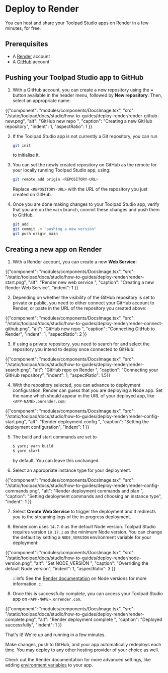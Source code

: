 # Deploy to Render

<p class="description">You can host and share your Toolpad Studio apps on Render in a few minutes, for free.</p>

## Prerequisites

- A [Render](https://render.com) account
- A [GitHub](https://github.com) account

## Pushing your Toolpad Studio app to GitHub

1. With a GitHub account, you can create a new repository using the **+** button available in the header menu, followed by **New repository**. Then, select an appropriate name:

{{"component": "modules/components/DocsImage.tsx", "src": "/static/toolpad/docs/studio/how-to-guides/deploy-render/render-github-new.png", "alt": "GitHub new repo ", "caption": "Creating a new GitHub repository", "indent": 1, "aspectRatio": 1 }}

2. If the Toolpad Studio app is not currently a Git repository, you can run

   ```bash
   git init
   ```

   to initialise it.

3. You can set the newly created repository on GitHub as the remote for your locally running Toolpad Studio app, using:

   ```bash
   git remote add origin <REPOSITORY-URL>
   ```

   Replace `<REPOSITORY-URL>` with the URL of the repository you just created on GitHub.

4. Once you are done making changes to your Toolpad Studio app, verify that you are on the `main` branch, commit these changes and push them to GitHub.

   ```bash
   git add .
   git commit -m "pushing a new version"
   git push origin main
   ```

## Creating a new app on Render

1. With a Render account, you can create a new **Web Service**:

{{"component": "modules/components/DocsImage.tsx", "src": "/static/toolpad/docs/studio/how-to-guides/deploy-render/render-start.png", "alt": "Render new web service ", "caption": "Creating a new Render Web Service", "indent": 1 }}

2. Depending on whether the visibility of the GitHub repository is set to private or public, you need to either connect your GitHub account to Render, or paste in the URL of the repository you created above:

{{"component": "modules/components/DocsImage.tsx", "src": "/static/toolpad/docs/studio/how-to-guides/deploy-render/render-connect-github.png", "alt": "GitHub new repo ", "caption": "Connecting GitHub to Render", "indent": 1, "aspectRatio": 2 }}

3. If using a private repository, you need to search for and select the repository you intend to deploy once connected to GitHub:

{{"component": "modules/components/DocsImage.tsx", "src": "/static/toolpad/docs/studio/how-to-guides/deploy-render/render-search.png", "alt": "GitHub repo on Render ", "caption": "Connecting your GitHub repository", "indent": 1, "aspectRatio": 1.5}}

4. With the repository selected, you can advance to deployment configuration. Render can guess that you are deploying a Node app. Set the name which should appear in the URL of your deployed app, like `<APP-NAME>.onrender.com`:

{{"component": "modules/components/DocsImage.tsx", "src": "/static/toolpad/docs/studio/how-to-guides/deploy-render/render-config-start.png", "alt": "Render deployment config ", "caption": "Setting the deployment configuration", "indent": 1 }}

5. The build and start commands are set to

   ```bash
   $ yarn; yarn build
   $ yarn start
   ```

   by default. You can leave this unchanged.

6. Select an appropriate instance type for your deployment.

{{"component": "modules/components/DocsImage.tsx", "src": "/static/toolpad/docs/studio/how-to-guides/deploy-render/render-config-commands.png", "alt": "Render deployment commands and plan ", "caption": "Setting deployment commands and choosing an instance type", "indent": 1 }}

7. Select **Create Web Service** to trigger the deployment and it redirects you to the streaming logs of the in-progress deployment.

8. Render.com uses `14.7.0` as the default Node version. Toolpad Studio requires version `18.17.1` as the minimum Node version. You can change the default by setting a `NODE_VERSION` environment variable for your deployment:

{{"component": "modules/components/DocsImage.tsx", "src": "/static/toolpad/docs/studio/how-to-guides/deploy-render/node-version.png", "alt": "Set NODE_VERSION ", "caption": "Overriding the default Node version", "indent": 1, "aspectRatio": 3 }}

<ul style="list-style-type: none">
<li>

:::info
See the [Render documentation](https://render.com/docs/node-version) on Node versions for more information.
:::

</li>
</ul>

8. Once this is successfully complete, you can access your Toolpad Studio app on `<APP-NAME>.onrender.com`.

{{"component": "modules/components/DocsImage.tsx", "src": "/static/toolpad/docs/studio/how-to-guides/deploy-render/render-complete.png", "alt": "Render deployment complete ", "caption": "Deployed successfully", "indent": 1 }}

That's it! We're up and running in a few minutes.

Make changes, push to GitHub, and your app automatically redeploys each time. You may deploy to any other hosting provider of your choice as well.

Check out the Render documentation for more advanced settings, like adding [environment variables](https://render.com/docs/configure-environment-variables) to your app.
